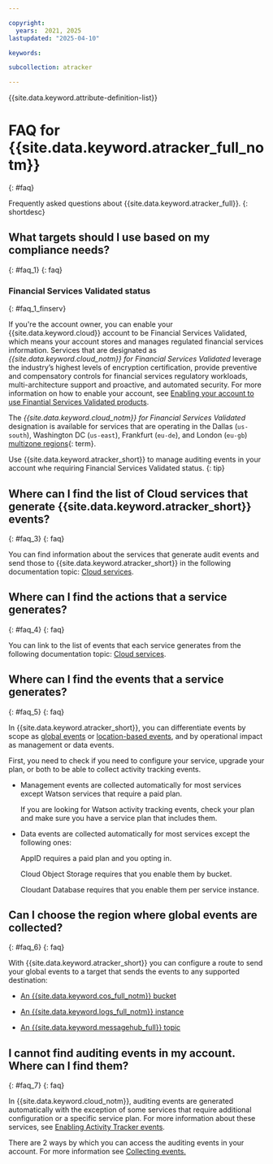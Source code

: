 ```yaml
---

copyright:
  years:  2021, 2025
lastupdated: "2025-04-10"

keywords:

subcollection: atracker

---
```


{{site.data.keyword.attribute-definition-list}}

# FAQ for {{site.data.keyword.atracker_full_notm}}
{: #faq}

Frequently asked questions about {{site.data.keyword.atracker_full}}.
{: shortdesc}



## What targets should I use based on my compliance needs?
{: #faq_1}
{: faq}



### Financial Services Validated status
{: #faq_1_finserv}

If you're the account owner, you can enable your {{site.data.keyword.cloud}} account to be Financial Services Validated, which means your account stores and manages regulated financial services information. Services that are designated as *{{site.data.keyword.cloud_notm}} for Financial Services Validated* leverage the industry’s highest levels of encryption certification, provide preventive and compensatory controls for financial services regulatory workloads, multi-architecture support and proactive, and automated security. For more information on how to enable your account, see [Enabling your account to use Finantial Services Validated products](/docs/account?topic=account-enabling-fs-validated).

The *{{site.data.keyword.cloud_notm}} for Financial Services Validated* designation is available for services that are operating in the Dallas (`us-south`), Washington DC (`us-east`), Frankfurt (`eu-de`), and London (`eu-gb`) [multizone regions](#x9774820){: term}.

Use {{site.data.keyword.atracker_short}} to manage auditing events in your account whe requiring Financial Services Validated status.
{: tip}





## Where can I find the list of Cloud services that generate {{site.data.keyword.atracker_short}} events?
{: #faq_3}
{: faq}

You can find information about the services that generate audit events and send those to {{site.data.keyword.atracker_short}} in the following documentation topic: [Cloud services](/docs/atracker?topic=atracker-cloud_services_atracker).

## Where can I find the actions that a service generates?
{: #faq_4}
{: faq}

You can link to the list of events that each service generates from the following documentation topic: [Cloud services](/docs/atracker?topic=atracker-cloud_services_atracker).

## Where can I find the events that a service generates?
{: #faq_5}
{: faq}

In {{site.data.keyword.atracker_short}}, you can differentiate events by scope as [global events](/docs/atracker?topic=atracker-event_types#event_types_global) or [location-based events](/docs/atracker?topic=atracker-event_types#event_types_location), and by operational impact as management or data events.

First, you need to check if you need to configure your service, upgrade your plan, or both to be able to collect activity tracking events.

* Management events are collected automatically for most services except Watson services that require a paid plan.

    If you are looking for Watson activity tracking events, check your plan and make sure you have a service plan that includes them.

* Data events are collected automatically for most services except the following ones:

    AppID requires a paid plan and you opting in.

    Cloud Object Storage requires that you enable them by bucket.

    Cloudant Database requires that you enable them per service instance.




## Can I choose the region where global events are collected?
{: #faq_6}
{: faq}


With {{site.data.keyword.atracker_short}} you can configure a route to send your global events to a target that sends the events to any supported destination:

* [An {{site.data.keyword.cos_full_notm}} bucket](/docs/atracker?topic=atracker-getting-started-target-cos)



* [An {{site.data.keyword.logs_full_notm}} instance](/docs/atracker?topic=atracker-getting-started-target-cloud-logs&interface=ui)

* [An {{site.data.keyword.messagehub_full}} topic](/docs/atracker?topic=atracker-getting-started-target-event-streams)



## I cannot find auditing events in my account. Where can I find them?
{: #faq_7}
{: faq}

In {{site.data.keyword.cloud_notm}}, auditing events are generated automatically with the exception of some services that require additional configuration or a specific service plan. For more information about these services, see [Enabling Activity Tracker events](/docs/atracker?topic=atracker-events-opt-in).

There are 2 ways by which you can access the auditing events in your account. For more information see [Collecting events.](/docs/atracker?topic=atracker-events_collect)
